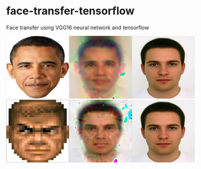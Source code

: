 # face-transfer-tensorflow
Face transfer using VGG16 neural network and tensorflow

![result](checkpoint_10000.png?raw=true "result")
![doom](checkpoint_7000.png?raw=true "doom")
